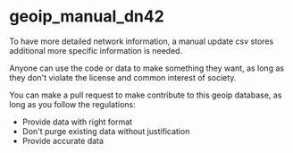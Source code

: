 # geoip_manual_dn42
To have more detailed network information, a manual update csv stores additional more specific information is needed.

Anyone can use the code or data to make something they want, as long as they don't violate the license and common interest of society.

You can make a pull request to make contribute to this geoip database, as long as you follow the regulations:
* Provide data with right format
* Don't purge existing data without justification
* Provide accurate data
